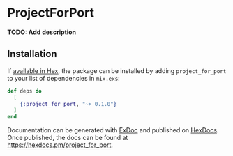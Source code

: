 # ProjectForPort

**TODO: Add description**

## Installation

If [available in Hex](https://hex.pm/docs/publish), the package can be installed
by adding `project_for_port` to your list of dependencies in `mix.exs`:

```elixir
def deps do
  [
    {:project_for_port, "~> 0.1.0"}
  ]
end
```

Documentation can be generated with [ExDoc](https://github.com/elixir-lang/ex_doc)
and published on [HexDocs](https://hexdocs.pm). Once published, the docs can
be found at <https://hexdocs.pm/project_for_port>.

